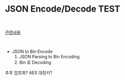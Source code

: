 # JSON Encode/Decode TEST

</br>

[관련내용](./docs/index.md)

</br>

* JSON to Bin Encode
    1. JSON Parsing to Bin Encoding               
    2. Bin 로 Decoding            

추후 암호화? AES 대칭키?    

</br>
